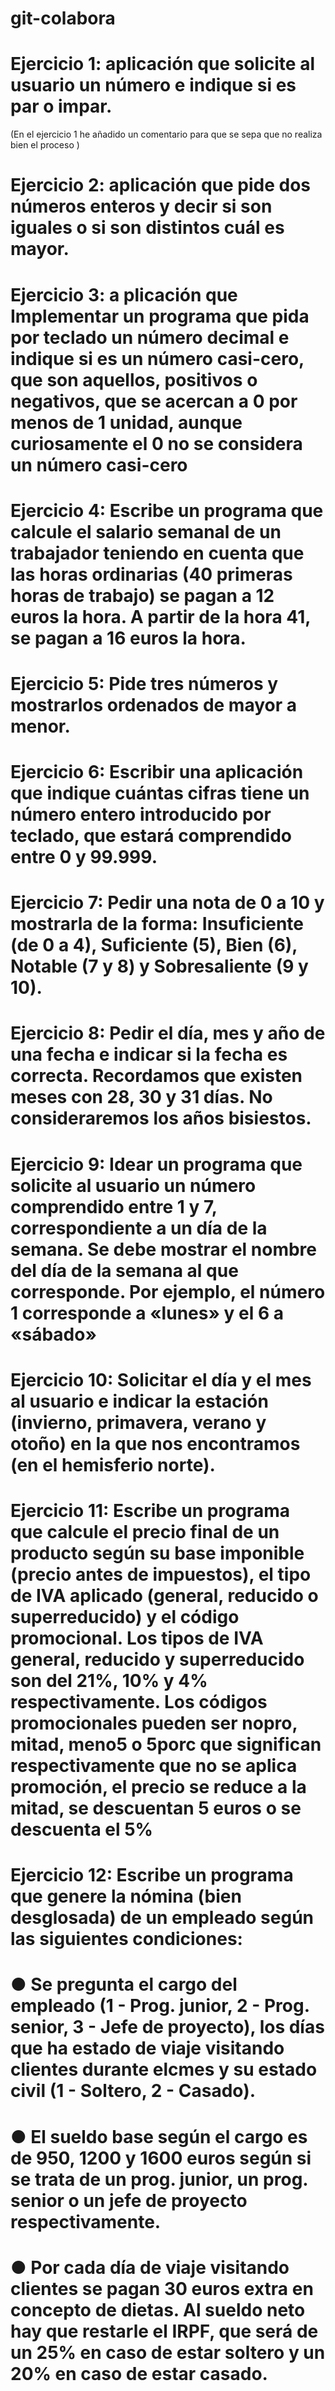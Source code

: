 # git-colabora
# Ejercicio 1: aplicación que solicite al usuario un número e indique si es par o impar.
(En el ejercicio 1 he añadido un comentario para que se sepa que no realiza bien el proceso )
# Ejercicio 2: aplicación que pide dos números enteros y decir si son iguales o si son distintos cuál es mayor.
# Ejercicio 3: a plicación que Implementar un programa que pida por teclado un número decimal e indique si es un número casi-cero, que son aquellos, positivos o negativos, que se acercan a 0 por menos de 1 unidad, aunque curiosamente el 0 no se considera un número casi-cero
# Ejercicio 4: Escribe un programa que calcule el salario semanal de un trabajador teniendo en cuenta que las horas ordinarias (40 primeras horas de trabajo) se pagan a 12 euros la hora. A partir de la hora 41, se pagan a 16 euros la hora.
# Ejercicio 5: Pide tres números y mostrarlos ordenados de mayor a menor.
# Ejercicio 6: Escribir una aplicación que indique cuántas cifras tiene un número entero introducido por teclado, que estará comprendido entre 0 y 99.999.
# Ejercicio 7:  Pedir una nota de 0 a 10 y mostrarla de la forma: Insuficiente (de 0 a 4), Suficiente (5), Bien (6), Notable (7 y 8) y Sobresaliente (9 y 10).
# Ejercicio 8: Pedir el día, mes y año de una fecha e indicar si la fecha es correcta. Recordamos que existen meses con 28, 30 y 31 días. No consideraremos los años bisiestos.
# Ejercicio 9: Idear un programa que solicite al usuario un número comprendido entre 1 y 7, correspondiente a un día de la semana. Se debe mostrar el nombre del día de la semana al que corresponde. Por ejemplo, el número 1 corresponde a «lunes» y el 6 a «sábado»
# Ejercicio 10: Solicitar el día y el mes al usuario e indicar la estación (invierno, primavera, verano y otoño) en la que nos encontramos (en el hemisferio norte).
# Ejercicio 11: Escribe un programa que calcule el precio final de un producto según su base imponible (precio antes de impuestos), el tipo de IVA aplicado (general, reducido o superreducido) y el código promocional. Los tipos de IVA general, reducido y superreducido son del 21%, 10% y 4% respectivamente. Los códigos promocionales pueden ser nopro, mitad, meno5 o 5porc que significan respectivamente que no se aplica promoción, el precio se reduce a la mitad, se descuentan 5 euros o se descuenta el 5%
# Ejercicio 12: Escribe un programa que genere la nómina (bien desglosada) de un empleado según las siguientes condiciones:
# ● Se pregunta el cargo del empleado (1 - Prog. junior, 2 - Prog. senior, 3 - Jefe de proyecto), los días que ha estado de viaje visitando clientes durante elcmes y su estado civil (1 - Soltero, 2 - Casado).
# ● El sueldo base según el cargo es de 950, 1200 y 1600 euros según si se trata de un prog. junior, un prog. senior o un jefe de proyecto respectivamente.
# ● Por cada día de viaje visitando clientes se pagan 30 euros extra en concepto de dietas. Al sueldo neto hay que restarle el IRPF, que será de un 25% en caso de estar soltero y un 20% en caso de estar casado.
